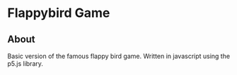 # Flappybird Game

## About
Basic version of the famous flappy bird game. Written in javascript using the p5.js library.

